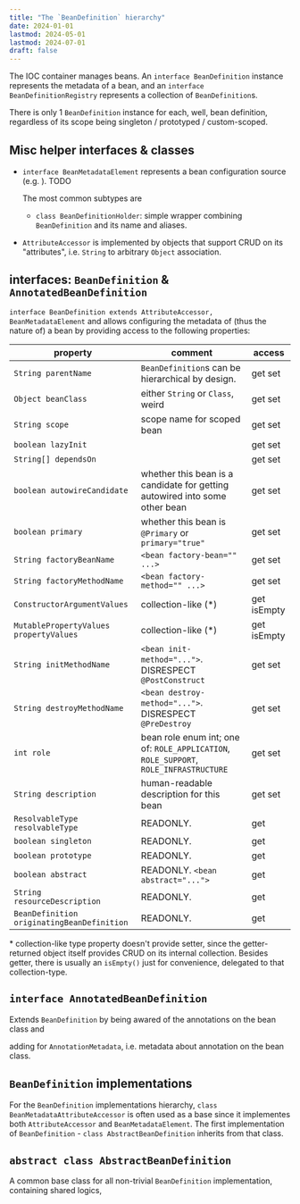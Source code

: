 ```yaml
---
title: "The `BeanDefinition` hierarchy"
date: 2024-01-01
lastmod: 2024-05-01
lastmod: 2024-07-01
draft: false
---
```


The IOC container manages beans. An `interface BeanDefinition` instance represents the metadata of a bean, and an `interface BeanDefinitionRegistry` represents a collection of `BeanDefinition`s.

There is only 1 `BeanDefinition` instance for each, well, bean definition, regardless of its scope being singleton / prototyped / custom-scoped.

## Misc helper interfaces & classes

- `interface BeanMetadataElement` represents a bean configuration source (e.g. ). TODO

    The most common subtypes are
    - `class BeanDefinitionHolder`: simple wrapper combining `BeanDefinition` and its name and aliases.

- `AttributeAccessor` is implemented by objects that support CRUD on its "attributes", i.e. `String` to arbitrary `Object` association.

## interfaces: `BeanDefinition` & `AnnotatedBeanDefinition`

`interface BeanDefinition extends AttributeAccessor, BeanMetadataElement` and allows configuring the metadata of (thus the nature of)
a bean by providing access to the following properties:

| property                                   | comment                                                                               | access      |
|--------------------------------------------|---------------------------------------------------------------------------------------|-------------|
| `String parentName`                        | `BeanDefinition`s can be hierarchical by design.                                      | get set     |
| `Object beanClass`                         | either `String` or `Class`, weird                                                     | get set     |
| `String scope`                             | scope name for scoped bean                                                            | get set     |
| `boolean lazyInit`                         |                                                                                       | get set     |
| `String[] dependsOn`                       |                                                                                       | get set     |
| `boolean autowireCandidate`                | whether this bean is a candidate for getting autowired into some other bean           | get set     |
| `boolean primary`                          | whether this bean is `@Primary` or `primary="true"`                                   | get set     |
| `String factoryBeanName`                   | `<bean factory-bean="" ...>`                                                          | get set     |
| `String factoryMethodName`                 | `<bean factory-method="" ...>`                                                        | get set     |
| `ConstructorArgumentValues`                | collection-like (\*)                                                                  | get isEmpty |
| `MutablePropertyValues propertyValues`     | collection-like (\*)                                                                  | get isEmpty |
| `String initMethodName`                    | `<bean init-method="...">`. DISRESPECT `@PostConstruct`                               | get set     |
| `String destroyMethodName`                 | `<bean destroy-method="...">`. DISRESPECT `@PreDestroy`                               | get set     |
| `int role`                                 | bean role enum int; one of: `ROLE_APPLICATION`, `ROLE_SUPPORT`, `ROLE_INFRASTRUCTURE` | get set     |
| `String description`                       | human-readable description for this bean                                              | get set     |
| `ResolvableType resolvableType`            | READONLY.                                                                             | get         |
| `boolean singleton`                        | READONLY.                                                                             | get         |
| `boolean prototype`                        | READONLY.                                                                             | get         |
| `boolean abstract`                         | READONLY. `<bean abstract="...">`                                                                             | get         |
| `String resourceDescription`               | READONLY.                                                                             | get         |
| `BeanDefinition originatingBeanDefinition` | READONLY.                                                                             | get         |

\* collection-like type property doesn't provide setter, since the getter-returned object itself provides CRUD on its internal collection.
Besides getter, there is usually an `isEmpty()` just for convenience, delegated to that collection-type.

## `interface AnnotatedBeanDefinition`

Extends `BeanDefinition` by being awared of the annotations on the bean class and 

adding for `AnnotationMetadata`, i.e. metadata about annotation on the bean class.

## `BeanDefinition` implementations


For the `BeanDefinition` implementations hierarchy, `class BeanMetadataAttributeAccessor` is often used as a base since it implementes both `AttributeAccessor` and `BeanMetadataElement`. The first implementation of `BeanDefinition` - `class AbstractBeanDefinition` inherits from that class.

## `abstract class AbstractBeanDefinition` 

A common base class for all non-trivial `BeanDefinition` implementation, containing shared logics,
